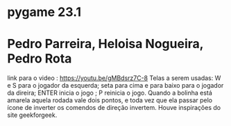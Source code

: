 # pygame 23.1
# Pedro Parreira, Heloisa Nogueira, Pedro Rota
 link para o video : https://youtu.be/gMBdsrz7C-8
 Telas a serem usadas: W e S para o jogador da esquerda; seta para cima e para baixo para o jogador da direira; ENTER inicia o jogo ; P reinicia o jogo.
 Quando a bolinha está amarela aquela rodada vale dois pontos, e toda vez que ela passar pelo ícone de inverter os comendos de direção invertem.
 Houve inspirações do site geekforgeek.

